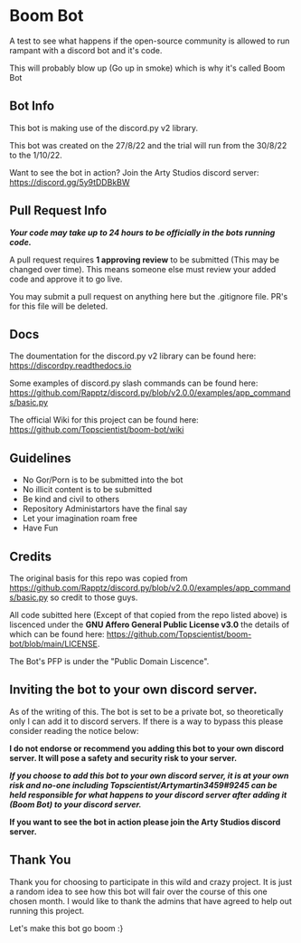 # Boom Bot
A test to see what happens if the open-source community is allowed to run rampant with a discord bot and it's code.

This will probably blow up (Go up in smoke) which is why it's called Boom Bot 

## Bot Info
This bot is making use of the discord.py v2 library.

This bot was created on the 27/8/22 and the trial will run from the 30/8/22 to the 1/10/22.

Want to see the bot in action? Join the Arty Studios discord server: https://discord.gg/5y9tDDBkBW

## Pull Request Info
_**Your code may take up to 24 hours to be officially in the bots running code.**_

A pull request requires **1 approving review** to be submitted (This may be changed over time). This means someone else must review your added code and approve it to go live.

You may submit a pull request on anything here but the .gitignore file. PR's for this file will be deleted.

## Docs
The doumentation for the discord.py v2 library can be found here: https://discordpy.readthedocs.io

Some examples of discord.py slash commands can be found here: https://github.com/Rapptz/discord.py/blob/v2.0.0/examples/app_commands/basic.py

The official Wiki for this project can be found here: https://github.com/Topscientist/boom-bot/wiki

## Guidelines
- No Gor/Porn is to be submitted into the bot
- No illicit content is to be submitted
- Be kind and civil to others
- Repository Administartors have the final say
- Let your imagination roam free
- Have Fun

## Credits
The original basis for this repo was copied from https://github.com/Rapptz/discord.py/blob/v2.0.0/examples/app_commands/basic.py so credit to those guys.

All code subitted here (Except of that copied from the repo listed above) is liscenced under the **GNU Affero General Public License v3.0** the details of which can be found here: https://github.com/Topscientist/boom-bot/blob/main/LICENSE.

The Bot's PFP is under the "Public Domain Liscence".

## Inviting the bot to your own discord server.
As of the writing of this. The bot is set to be a private bot, so theoretically only I can add it to discord servers. If there is a way to bypass this please consider reading the notice below:

**I do not endorse or recommend you adding this bot to your own discord server. It will pose a safety and security risk to your server.**

_**If you choose to add this bot to your own discord server, it is at your own risk and no-one including Topscientist/Artymartin3459#9245 can be held responsible for what happens to your discord server after adding it (Boom Bot) to your discord server.**_

**If you want to see the bot in action please join the Arty Studios discord server.**

## Thank You
Thank you for choosing to participate in this wild and crazy project. It is just a random idea to see how this bot will fair over the course of this one chosen month. I would like to thank the admins that have agreed to help out running this project.

Let's make this bot go boom :}
